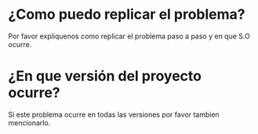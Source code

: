 <h1>¿Como puedo replicar el problema?</h1>
Por favor expliquenos como replicar el problema paso a paso y en que S.O ocurre.

<h1>¿En que versión del proyecto ocurre?</h1>
Si este problema ocurre en todas las versiones por favor tambien mencionarlo.
